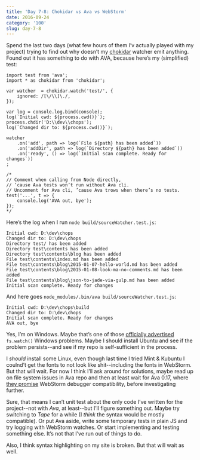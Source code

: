 ```yaml
---
title: 'Day 7-8: Chokidar vs Ava vs WebStorm'
date: 2016-09-24
category: '100'
slug: day-7-8
---
```


Spend the last two days (what few hours of them I’v actually played with my project) trying to find out why doesn’t my [chokidar](https://github.com/paulmillr/chokidar) watcher emit anything. Found out it has something to do with AVA, because here’s my (simplified) test:
 
 ```JS
 import test from 'ava';
 import * as chokidar from 'chokidar';
 
 var watcher  = chokidar.watch('test/', {
     ignored: /[\/\\]\./,
 });
 
 var log = console.log.bind(console);
 log(`Initial cwd: ${process.cwd()}`);
 process.chdir('D:\\dev\\chops');
 log(`Changed dir to: ${process.cwd()}`);
 
 watcher
     .on('add', path => log(`File ${path} has been added`))
     .on('addDir', path => log(`Directory ${path} has been added`))
     .on('ready', () => log(`Initial scan complete. Ready for changes`))
 ;
 
 /*
 // Comment when calling from Node directly,
 // ’cause Ava tests won’t run without Ava cli.
 // Uncomment for Ava cli, ’cause Ava trows when there’s no tests.
 test('...', t => {
     console.log('AVA out, bye');
 });
 */
 ```

Here’s the log when I run `node build/sourceWatcher.test.js`:

```
Initial cwd: D:\dev\chops
Changed dir to: D:\dev\chops
Directory test/ has been added
Directory test\contents has been added
Directory test\contents\blog has been added
File test\contents\index.md has been added
File test\contents\blog\2015-01-07-hello-world.md has been added
File test\contents\blog\2015-01-08-look-ma-no-comments.md has been added
File test\contents\blog\json-to-jade-via-gulp.md has been added
Initial scan complete. Ready for changes
```

And here goes `node_modules/.bin/ava build/sourceWatcher.test.js`:

```
Initial cwd: D:\dev\chops\build
Changed dir to: D:\dev\chops
Initial scan complete. Ready for changes
AVA out, bye
```

Yes, I’m on Windows. Maybe that’s one of those [officially advertised](https://nodejs.org/docs/latest/api/fs.html#fs_fs_watch_filename_options_listener) `fs.watch()` Windows problems. Maybe I should install Ubuntu and see if the problem persists--and see if my repo is self-sufficient in the process. 

I _should_ install some Linux, even though last time I tried Mint & Kubuntu I coulnd’t get the fonts to not look like shit--including the fonts in WebStorm. But that will wait. For now I think I’ll ask around for solutions, maybe read up on file system issues in Ava repo and then at least wait for Ava 0.17, where [they promise](https://github.com/avajs/ava/blob/master/docs/recipes/debugging-with-webstorm.md) WebStorm debugger compatibility, before investigating further.

Sure, that means I can’t unit test about the only code I’ve written for the project--not with _Ava_, at least--but I’ll figure something out. Maybe try switching to _Tape_ for a while (I _think_ the syntax would be mostly compatible). Or put Ava aside, write some temporary tests in plain JS and try logging with WebStorm watches. Or start implementing and testing something else. It’s not that I’ve run out of things to do.

Also, I think syntax highlighting on my site is broken. But that will wait as well.